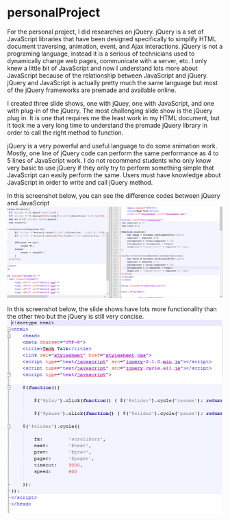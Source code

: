 personalProject
===============
For the personal project, I did researches on jQuery. jQuery is a set of JavaScript libraries that have been designed specifically to simplify HTML document traversing, animation, event, and Ajax interactions. jQuery is not a programing language, instead it is a serious of technicians used to dynamically change web pages, communicate with a server, etc. I only knew a little bit of JavaScript and now I understand lots more about JavaScript because of the relationship between JavaScript and jQuery. jQuery and JavaScript is actually pretty much the same language but most of the jQuery frameworks are premade and available online. 

I created three slide shows, one with jQuey, one with JavaScript, and one with plug-in of the jQuery. The most challenging slide show is the jQuery plug in. It is one that requires me the least work in my HTML document, but it took me a very long time to understand the premade jQuery library in order to call the right method to function.

jQuery is a very powerful and useful language to do some animation work. Mostly, one line of jQuery code can perform the same performance as 4 to 5 lines of JavaScript work. I do not recommend students who only know very basic to use jQuery if they only try to perform something simple that JavaScript can easily perform the same. Users must have knowledge about JavaScript in order to write and call jQuery method.    

In this screenshot below, you can see the difference codes between jQuery and JavaScript
![Screen Shot 1](https://github.com/abbyhg/personalProject/blob/master/screenshot1.png)

In this screenshot below, the slide shows have lots more functionality than the other two but the jQuery is still very concise.
![Screen Shot 2](https://github.com/abbyhg/personalProject/blob/master/screenshot2.png)
